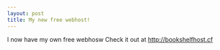 ```yaml
---
layout: post
title: My new free webhost!
---
```


I now have my own free webhosw Check it out at http://bookshelfhost.cf
